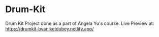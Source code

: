 # Drum-Kit
Drum Kit Project done as a part of Angela Yu's course.
Live Preview at: https://drumkit-byaniketdubey.netlify.app/
